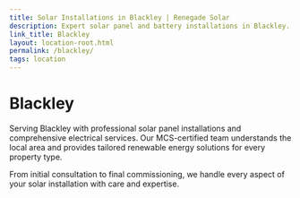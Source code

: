 ```yaml
---
title: Solar Installations in Blackley | Renegade Solar
description: Expert solar panel and battery installations in Blackley. Local MCS-certified installer providing renewable energy solutions with outstanding customer service.
link_title: Blackley
layout: location-root.html
permalink: /blackley/
tags: location
---
```


# Blackley

Serving Blackley with professional solar panel installations and comprehensive electrical services. Our MCS-certified team understands the local area and provides tailored renewable energy solutions for every property type.

From initial consultation to final commissioning, we handle every aspect of your solar installation with care and expertise.